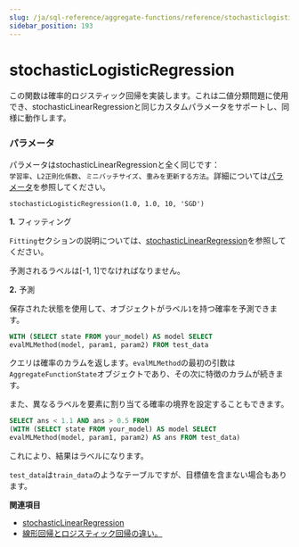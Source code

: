 ```yaml
---
slug: /ja/sql-reference/aggregate-functions/reference/stochasticlogisticregression
sidebar_position: 193
---
```


# stochasticLogisticRegression

この関数は確率的ロジスティック回帰を実装します。これは二値分類問題に使用でき、stochasticLinearRegressionと同じカスタムパラメータをサポートし、同様に動作します。

### パラメータ

パラメータはstochasticLinearRegressionと全く同じです：  
`学習率`、`L2正則化係数`、`ミニバッチサイズ`、`重みを更新する方法`。詳細については[パラメータ](../reference/stochasticlinearregression.md/#parameters)を参照してください。

``` text
stochasticLogisticRegression(1.0, 1.0, 10, 'SGD')
```

**1.** フィッティング

<!-- -->

   `Fitting`セクションの説明については、[stochasticLinearRegression](#stochasticlinearregression-usage-fitting)を参照してください。

   予測されるラベルは\[-1, 1\]でなければなりません。

**2.** 予測

<!-- -->

   保存された状態を使用して、オブジェクトがラベル`1`を持つ確率を予測できます。

   ``` sql
   WITH (SELECT state FROM your_model) AS model SELECT
   evalMLMethod(model, param1, param2) FROM test_data
   ```

   クエリは確率のカラムを返します。`evalMLMethod`の最初の引数は`AggregateFunctionState`オブジェクトであり、その次に特徴のカラムが続きます。

   また、異なるラベルを要素に割り当てる確率の境界を設定することもできます。

   ``` sql
   SELECT ans < 1.1 AND ans > 0.5 FROM
   (WITH (SELECT state FROM your_model) AS model SELECT
   evalMLMethod(model, param1, param2) AS ans FROM test_data)
   ```

   これにより、結果はラベルになります。

   `test_data`は`train_data`のようなテーブルですが、目標値を含まない場合もあります。

**関連項目**

- [stochasticLinearRegression](../../../sql-reference/aggregate-functions/reference/stochasticlinearregression.md#agg_functions-stochasticlinearregression)
- [線形回帰とロジスティック回帰の違い。](https://stackoverflow.com/questions/12146914/what-is-the-difference-between-linear-regression-and-logistic-regression)
